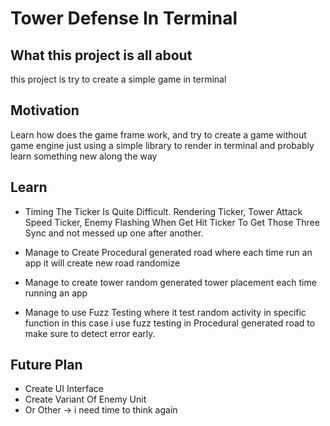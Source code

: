 # Tower Defense In Terminal

## What this project is all about

this project is try to create a simple game in terminal

## Motivation

Learn how does the game frame work, and try to create a game without game engine just using a simple library to render in terminal and probably learn something new along the way

## Learn

- Timing The Ticker Is Quite Difficult. Rendering Ticker, Tower Attack Speed Ticker, Enemy Flashing When Get Hit Ticker To Get Those Three Sync and not messed up one after another.

- Manage to Create Procedural generated road where each time run an app it will create new road randomize

- Manage to create tower random generated tower placement each time running an app

- Manage to use Fuzz Testing where it test random activity in specific function in this case i use fuzz testing in Procedural generated road to make sure to detect error early.

## Future Plan

- Create UI Interface
- Create Variant Of Enemy Unit
- Or Other -> i need time to think again
